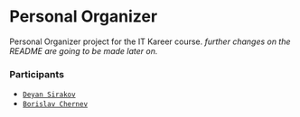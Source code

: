 # Personal Organizer
Personal Organizer project for the IT Kareer course. *further changes on the README are going to be made later on.*

### Participants
* [`Deyan Sirakov`]("https://github.com/Deyan2306")
* [`Borislav Chernev`]("https://github.com/BorislavChernev")
